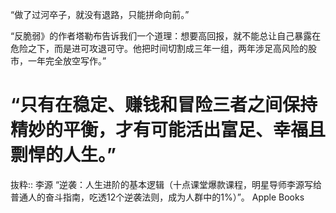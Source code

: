“做了过河卒子，就没有退路，只能拼命向前。”

“反脆弱》的作者塔勒布告诉我们一个道理：想要高回报，就不能总让自己暴露在危险之下，而是进可攻退可守。他把时间切割成三年一组，两年涉足高风险的股市，一年完全放空写作。”

 # “只有在稳定、赚钱和冒险三者之间保持精妙的平衡，才有可能活出富足、幸福且剽悍的人生。”

抜粋:: 李源  “逆袭：人生进阶的基本逻辑（十点课堂爆款课程，明星导师李源写给普通人的奋斗指南，吃透12个逆袭法则，成为人群中的1%）”。 Apple Books  

